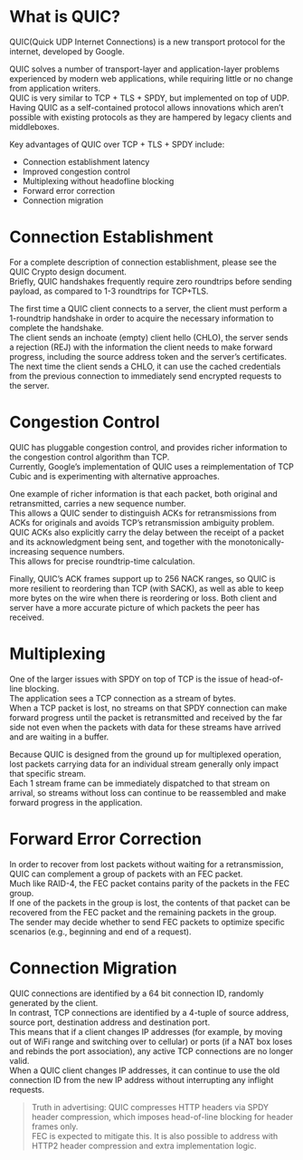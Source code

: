 # What is QUIC?

QUIC\(Quick UDP Internet Connections\) is a new transport protocol for the internet, developed by Google.

QUIC solves a number of transport-layer and application-layer problems experienced by modern web applications, while requiring little or no change from application writers.   
QUIC is very similar to TCP + TLS + SPDY, but implemented on top of UDP. Having QUIC as a self-contained protocol allows innovations which aren’t possible with existing protocols as they are hampered by legacy clients and middleboxes.

Key advantages of QUIC over TCP + TLS + SPDY include:

* Connection establishment latency
* Improved congestion control
* Multiplexing without headofline
  blocking
* Forward error correction
* Connection migration

# Connection Establishment

For a complete description of connection establishment, please see the QUIC Crypto design document.   
Briefly, QUIC handshakes frequently require zero roundtrips before sending payload, as compared to 1-3 roundtrips for TCP+TLS.

The first time a QUIC client connects to a server, the client must perform a 1-roundtrip handshake in order to acquire the necessary information to complete the handshake.   
The client sends an inchoate \(empty\) client hello \(CHLO\), the server sends a rejection \(REJ\) with the information the client needs to make forward progress, including the source address token and the server’s certificates.   
The next time the client sends a CHLO, it can use the cached credentials from the previous connection to immediately send encrypted requests to the server.

# Congestion Control

QUIC has pluggable congestion control, and provides richer information to the congestion control algorithm than TCP.   
Currently, Google’s implementation of QUIC uses a reimplementation of TCP Cubic and is experimenting with alternative approaches.

One example of richer information is that each packet, both original and retransmitted, carries a new sequence number.   
This allows a QUIC sender to distinguish ACKs for retransmissions from ACKs for originals and avoids TCP’s retransmission ambiguity problem.   
QUIC ACKs also explicitly carry the delay between the receipt of a packet and its acknowledgment being sent, and together with the monotonically-increasing sequence numbers.   
This allows for precise roundtrip-time calculation.

Finally, QUIC’s ACK frames support up to 256 NACK ranges, so QUIC is more resilient to reordering than TCP \(with SACK\), as well as able to keep more bytes on the wire when there is reordering or loss. Both client and server have a more accurate picture of which packets the peer has received.

# Multiplexing

One of the larger issues with SPDY on top of TCP is the issue of head-of-line blocking.   
The application sees a TCP connection as a stream of bytes.   
When a TCP packet is lost, no streams on that SPDY connection can make forward progress until the packet is retransmitted and received by the far side not even when the packets with data for these streams have arrived and are waiting in a buffer.

Because QUIC is designed from the ground up for multiplexed operation, lost packets carrying data for an individual stream generally only impact that specific stream.   
Each 1 stream frame can be immediately dispatched to that stream on arrival, so streams without loss can continue to be reassembled and make forward progress in the application.

# Forward Error Correction

In order to recover from lost packets without waiting for a retransmission, QUIC can complement a group of packets with an FEC packet.   
Much like RAID-4, the FEC packet contains parity of the packets in the FEC group.   
If one of the packets in the group is lost, the contents of that packet can be recovered from the FEC packet and the remaining packets in the group.   
The sender may decide whether to send FEC packets to optimize specific scenarios \(e.g., beginning and end of a request\).

# Connection Migration

QUIC connections are identified by a 64 bit connection ID, randomly generated by the client.   
In contrast, TCP connections are identified by a 4-tuple of source address, source port, destination address and destination port.   
This means that if a client changes IP addresses \(for example, by moving out of WiFi range and switching over to cellular\) or ports \(if a NAT box loses and rebinds the port association\), any active TCP connections are no longer valid.   
When a QUIC client changes IP addresses, it can continue to use the old connection ID from the new IP address without interrupting any inflight requests.

> Truth in advertising: QUIC compresses HTTP headers via SPDY header compression, which imposes head-of-line blocking for header frames only.   
> FEC is expected to mitigate this. It is also possible to address with HTTP2 header compression and extra implementation logic.



